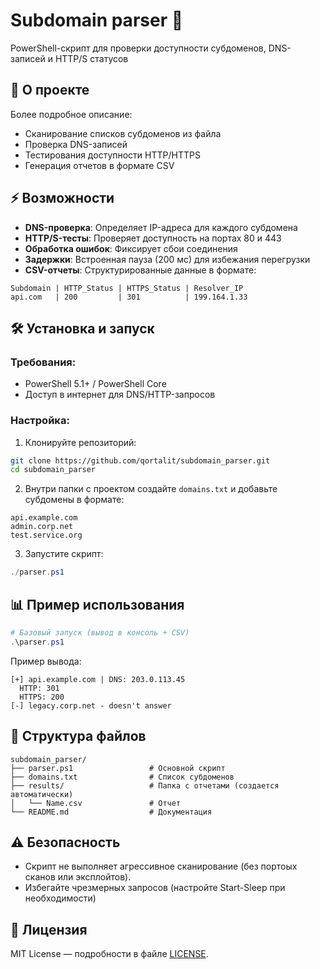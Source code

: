 # Subdomain parser 🚀  

PowerShell-скрипт для проверки доступности субдоменов, DNS-записей и HTTP/S статусов



## 📌 О проекте  
Более подробное описание:  
- Сканирование списков субдоменов из файла 
- Проверка DNS-записей 
- Тестирования доступности HTTP/HTTPS
- Генерация отчетов в формате CSV 

## ⚡ Возможности  
- **DNS-проверка**: Определяет IP-адреса для каждого субдомена
- **HTTP/S-тесты**: Проверяет доступность на портах 80 и 443 
- **Обработка ошибок**: Фиксирует сбои соединения
- **Задержки**: Встроенная пауза (200 мс) для избежания перегрузки
- **CSV-отчеты**: Структурированные данные в формате:
```csv
Subdomain | HTTP_Status | HTTPS_Status | Resolver_IP
api.com   | 200         | 301          | 199.164.1.33
```

## 🛠 Установка и запуск  
### Требования:
- PowerShell 5.1+ / PowerShell Core
- Доступ в интернет для DNS/HTTP-запросов

### Настройка:
1. Клонируйте репозиторий:
```bash
git clone https://github.com/qortalit/subdomain_parser.git
cd subdomain_parser
```
2. Внутри папки с проектом создайте ```domains.txt``` и добавьте субдомены в формате:
```text
api.example.com
admin.corp.net
test.service.org
```
3. Запустите скрипт:
```powershell
./parser.ps1
```
## 📊 Пример использования
```powershell
# Базовый запуск (вывод в консоль + CSV)
.\parser.ps1
```
Пример вывода:
```text
[+] api.example.com | DNS: 203.0.113.45
  HTTP: 301
  HTTPS: 200
[-] legacy.corp.net - doesn't answer
```
## 📂 Структура файлов
```text
subdomain_parser/
├── parser.ps1                 # Основной скрипт
├── domains.txt                # Список субдоменов
├── results/                   # Папка с отчетами (создается автоматически)
│   └── Name.csv               # Отчет 
└── README.md                  # Документация
```
## ⚠ Безопасность
- Скрипт не выполняет агрессивное сканирование (без портоых сканов или эксплойтов).
- Избегайте чрезмерных запросов (настройте Start-Sleep при необходимости)
## 📜 Лицензия
MIT License — подробности в файле [LICENSE](https://github.com/qortalit/subdomain_parser/blob/main/LICENSE).
